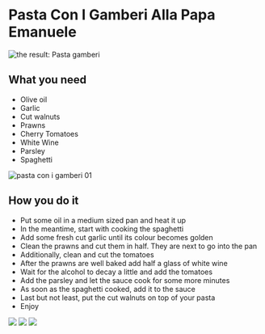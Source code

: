 # Pasta Con I Gamberi Alla Papa Emanuele

![the result: Pasta gamberi](uploads/2013/02/pastagamberi05.jpg)

## What you need

- Olive oil
- Garlic
- Cut walnuts
- Prawns
- Cherry Tomatoes
- White Wine
- Parsley
- Spaghetti

![pasta con i gamberi 01](uploads/2013/02/pastagamberi01.jpg)

## How you do it

- Put some oil in a medium sized pan and heat it up
- In the meantime, start with cooking the spaghetti
- Add some fresh cut garlic until its colour becomes golden
- Clean the prawns and cut them in half. They are next to go into the pan
- Additionally, clean and cut the tomatoes
- After the prawns are well baked add half a glass of white wine
- Wait for the alcohol to decay a little and add the tomatoes
- Add the parsley and let the sauce cook for some more minutes
- As soon as the spaghetti cooked, add it to the sauce
- Last but not least, put the cut walnuts on top of your pasta
- Enjoy

![](uploads/2013/02/pastagamberi04.jpg) ![](uploads/2013/02/pastagamberi03.jpg) ![](uploads/2013/02/pastagamberi02.jpg)
